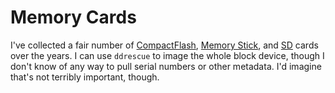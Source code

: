 # Memory Cards

I've collected a fair number of [CompactFlash](https://en.wikipedia.org/wiki/CompactFlash), [Memory Stick](https://en.wikipedia.org/wiki/Memory_Stick), and [SD](https://en.wikipedia.org/wiki/SD_card) cards over the years.  I can use `ddrescue` to image the whole block device, though I don't know of any way to pull serial numbers or other metadata.  I'd imagine that's not terribly important, though.